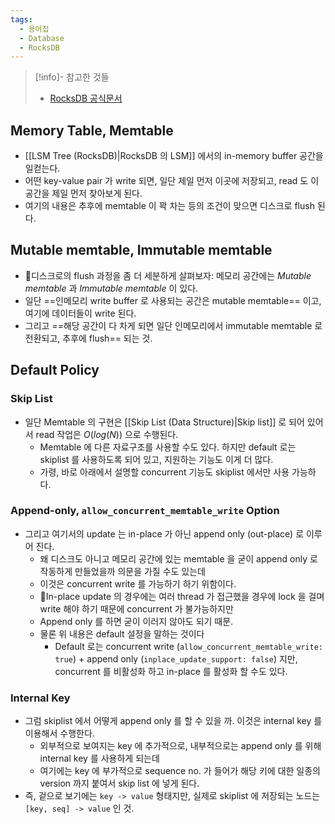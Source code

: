 ```yaml
---
tags:
  - 용어집
  - Database
  - RocksDB
---
```

> [!info]- 참고한 것들
> - [RocksDB 공식문서](https://github.com/facebook/rocksdb/wiki/MemTable)

## Memory Table, Memtable

- [[LSM Tree (RocksDB)|RocksDB 의 LSM]] 에서의 in-memory buffer 공간을 일컫는다.
- 어떤 key-value pair 가 write 되면, 일단 제일 먼저 이곳에 저장되고, read 도 이 공간을 제일 먼저 찾아보게 된다.
- 여기의 내용은 추후에 memtable 이 꽉 차는 등의 조건이 맞으면 디스크로 flush 된다.

## Mutable memtable, Immutable memtable

- 디스크로의 flush 과정을 좀 더 세분하게 살펴보자: 메모리 공간에는 *Mutable memtable* 과 *Immutable memtable* 이 있다.
- 일단 ==인메모리 write buffer 로 사용되는 공간은 mutable memtable== 이고, 여기에 데이터들이 write 된다.
- 그리고 ==해당 공간이 다 차게 되면 일단 인메모리에서 immutable memtable 로 전환되고, 추후에 flush== 되는 것.

## Default Policy

### Skip List

- 일단 Memtable 의 구현은 [[Skip List (Data Structure)|Skip list]] 로 되어 있어서 read 작업은 $O(log(N))$ 으로 수행된다.
	- Memtable 에 다른 자료구조를 사용할 수도 있다. 하지만 default 로는 skiplist 를 사용하도록 되어 있고, 지원하는 기능도 이게 더 많다.
	- 가령, 바로 아래에서 설명할 concurrent 기능도 skiplist 에서만 사용 가능하다.

### Append-only, `allow_concurrent_memtable_write` Option

- 그리고 여기서의 update 는 in-place 가 아닌 append only (out-place) 로 이루어 진다.
	- 왜 디스크도 아니고 메모리 공간에 있는 memtable 을 굳이 append only 로 작동하게 만들었을까 의문을 가질 수도 있는데
	- 이것은 concurrent write 를 가능하기 하기 위함이다.
	- In-place update 의 경우에는 여러 thread 가 접근했을 경우에 lock 을 걸며 write 해야 하기 때문에 concurrent 가 불가능하지만
	- Append only 를 하면 굳이 이러지 않아도 되기 때문.
	- 물론 위 내용은 default 설정을 말하는 것이다
		- Default 로는 concurrent write (`allow_concurrent_memtable_write: true`) + append only (`inplace_update_support: false`) 지만, concurrent 를 비활성화 하고 in-place 를 활성화 할 수도 있다.

### Internal Key

- 그럼 skiplist 에서 어떻게 append only 를 할 수 있을 까. 이것은 internal key 를 이용해서 수행한다.
	- 외부적으로 보여지는 key 에 추가적으로, 내부적으로는 append only 를 위해 internal key 를 사용하게 되는데
	- 여기에는 key 에 부가적으로 sequence no. 가 들어가 해당 키에 대한 일종의 version 까지 붙여서 skip list 에 넣게 된다.
- 즉, 겉으로 보기에는 `key -> value` 형태지만, 실제로 skiplist 에 저장되는 노드는 `[key, seq] -> value` 인 것.